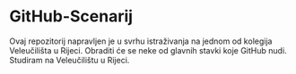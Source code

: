 # GitHub-Scenarij
Ovaj repozitorij napravljen je u svrhu istraživanja na jednom od kolegija Veleučilišta u Rijeci. Obraditi će se neke od glavnih stavki koje GitHub nudi.
Studiram na Veleučilištu u Rijeci.

